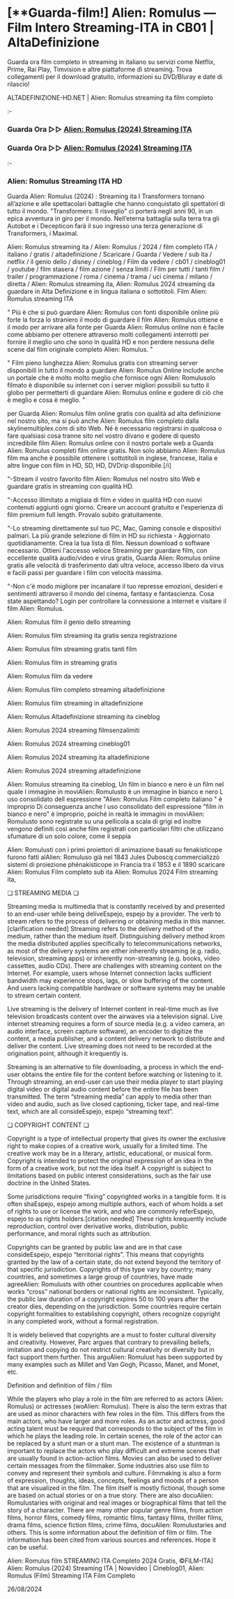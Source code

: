 # [**Guarda-film!] Alien: Romulus —Film Intero Streaming-ITA in CB01 | AltaDefinizione
Guarda ora film completo in streaming in italiano su servizi come Netflix, Prime, Rai Play, Timvision e altre piattaforme di streaming. Trova collegamenti per il download gratuito, informazioni su DVD/Bluray e date di rilascio!

ALTADEFINIZIONE-HD.NET | Alien: Romulus streaming ita film completo

:-

### Guarda Ora ▷▷ [Alien: Romulus (2024) Streaming ITA](https://www.megavids.online/it/movie/945961/alien-romulus?gicok)

### Guarda Ora ▷▷ [Alien: Romulus (2024) Streaming ITA](https://www.megavids.online/it/movie/945961/alien-romulus?gicok)

:-

### Alien: Romulus Streaming ITA HD

Guarda Alien: Romulus (2024) : Streaming ita I Transformers tornano all’azione e alle spettacolari battaglie che hanno conquistato gli spettatori di tutto il mondo. "Transformers: Il risveglio" ci porterà negli anni 90, in un epica avventura in giro per il mondo. Nell’eterna battaglia sulla terra tra gli Autobot e i Decepticon farà il suo ingresso una terza generazione di Transformers, i Maximal.


Alien: Romulus streaming ita / Alien: Romulus / 2024 / film completo ITA / italiano / gratis / altadefinizione / Scaricare / Guarda / Vedere / sub ita / netflix / il genio dello / disney / cineblog / Film da vedere / cb01 / cineblog01 / youtube / film stasera / film azione / senza limiti / Film per tutti / tanti film / trailer / programmazione / roma / cinema / trama / uci cinema / milano / diretta / Alien: Romulus streaming ita, Alien: Romulus 2024 streaming da guardare in Alta Definizione e in lingua italiana o sottotitoli. Film Alien: Romulus streaming ITA


" Più è che si può guardare Alien: Romulus con fonti disponibile online più forte la forza lo straniero il modo di guardare il film Alien: Romulus ottiene e il modo per arrivare alla fonte per Guarda Alien: Romulus online non è facile come abbiamo per ottenere attraverso molti collegamenti interrotti per fornire il meglio uno che sono in qualità HD e non perdere nessuna delle scene dal film originale completo Alien: Romulus. "


" Film pieno lunghezza Alien: Romulus gratis con streaming server disponibili in tutto il mondo a guardare Alien: Romulus Online include anche un portale che è molto molto meglio che fornisce ogni Alien: Romulusolo filmato è disponibile su internet con i server migliori possibili su tutto il globo per permetterti di guardare Alien: Romulus online e godere di ciò che è meglio e cosa è meglio. "

per Guarda Alien: Romulus film online gratis con qualità ad alta definizione nel nostro sito, ma si può anche Alien: Romulus film completo dalla skylinemultiplex.com di sito Web. Né è necessario registrarsi in qualcosa o fare qualsiasi cosa tranne sito nel vostro divano e godere di questo incredibile film Alien: Romulus online con il nostro portale web a Guarda Alien: Romulus completi film online gratis. Non solo abbiamo Alien: Romulus film ma anche è possibile ottenere i sottotitoli in inglese, francese, Italia e altre lingue con film in HD, SD, HD, DVDrip disponibile.[/i]

"-Stream il vostro favorito film Alien: Romulus nel nostro sito Web e guardare gratis in streaming con qualità HD.

"-Accesso illimitato a migliaia di film e video in qualità HD con nuovi contenuti aggiunti ogni giorno. Creare un account gratuito e l'esperienza di film premium full length. Provalo subito gratuitamente.

"-Lo streaming direttamente sul tuo PC, Mac, Gaming console e dispositivi palmari. La più grande selezione di film in HD su richiesta - Aggiornato quotidianamente. Crea la tua lista di film. Nessun download o software necessario. Ottieni l'accesso veloce Streaming per guardare film, con eccellente qualità audio/video e virus gratis, Guarda Alien: Romulus online gratis alle velocità di trasferimento dati ultra veloce, accesso libero da virus e facili passi per guardare i film con velocità massima.

"-Non c'è modo migliore per incanalare il tuo represse emozioni, desideri e sentimenti attraverso il mondo del cinema, fantasy e fantascienza. Cosa state aspettando? Login per controllare la connessione a internet e visitare il film Alien: Romulus.


Alien: Romulus film il genio dello streaming


Alien: Romulus film streaming ita gratis senza registrazione


Alien: Romulus film streaming gratis tanti film


Alien: Romulus film in streaming gratis


Alien: Romulus film da vedere


Alien: Romulus film completo streaming altadefinizione


Alien: Romulus film streaming in altadefinizione


Alien: Romulus Altadefinizione streaming ita cineblog


Alien: Romulus 2024 streaming filmsenzalimiti


Alien: Romulus 2024 streaming cineblog01


Alien: Romulus 2024 streaming ita altadefinizione


Alien: Romulus 2024 streaming altadefinizione


Alien: Romulus streaming ita cineblog, Un film in bianco e nero è un film nel quale l immagine in moviAlien: Romulusto è un immagine in bianco e nero L uso consolidato dell espressione "Alien: Romulus Film completo italiano " è improprio Di conseguenza anche l uso consolidato dell espressione "film in bianco e nero" è improprio, poiché in realtà le immagini in moviAlien: Romulusto sono registrate su una pellicola a scala di grigi ed inoltre vengono definiti così anche film registrati con particolari filtri che utilizzano sfumature di un solo colore, come il seppia


Alien: Romulusti con i primi proiettori di animazione basati su fenakisticope furono fatti alAlien: Romuluso già nel 1843 Jules Duboscq commercializzò sistemi di proiezione phénakisticope in Francia tra il 1853 e il 1890 scaricare Alien: Romulus Film completo sub ita Alien: Romulus 2024 Film streaming ita,


❏ STREAMING MEDIA ❏

Streaming media is multimedia that is constantly received by and presented to an end-user while being deliveEspejo, espejo by a provider. The verb to stream refers to the process of delivering or obtaining media in this manner.[clarification needed] Streaming refers to the delivery method of the medium, rather than the medium itself. Distinguishing delivery method krom the media distributed applies specifically to telecommunications networks, as most of the delivery systems are either inherently streaming (e.g. radio, television, streaming apps) or inherently non-streaming (e.g. books, video cassettes, audio CDs). There are challenges with streaming content on the Internet. For example, users whose Internet connection lacks sufficient bandwidth may experience stops, lags, or slow buffering of the content. And users lacking compatible hardware or software systems may be unable to stream certain content.

Live streaming is the delivery of Internet content in real-time much as live television broadcasts content over the airwaves via a television signal. Live internet streaming requires a form of source media (e.g. a video camera, an audio interface, screen capture software), an encoder to digitize the content, a media publisher, and a content delivery network to distribute and deliver the content. Live streaming does not need to be recorded at the origination point, although it krequently is.

Streaming is an alternative to file downloading, a process in which the end-user obtains the entire file for the content before watching or listening to it. Through streaming, an end-user can use their media player to start playing digital video or digital audio content before the entire file has been transmitted. The term “streaming media” can apply to media other than video and audio, such as live closed captioning, ticker tape, and real-time text, which are all consideEspejo, espejo “streaming text”.


❏ COPYRIGHT CONTENT ❏

Copyright is a type of intellectual property that gives its owner the exclusive right to make copies of a creative work, usually for a limited time. The creative work may be in a literary, artistic, educational, or musical form. Copyright is intended to protect the original expression of an idea in the form of a creative work, but not the idea itself. A copyright is subject to limitations based on public interest considerations, such as the fair use doctrine in the United States.

Some jurisdictions require “fixing” copyrighted works in a tangible form. It is often shaEspejo, espejo among multiple authors, each of whom holds a set of rights to use or license the work, and who are commonly referEspejo, espejo to as rights holders.[citation needed] These rights krequently include reproduction, control over derivative works, distribution, public performance, and moral rights such as attribution.

Copyrights can be granted by public law and are in that case consideEspejo, espejo “territorial rights”. This means that copyrights granted by the law of a certain state, do not extend beyond the territory of that specific jurisdiction. Copyrights of this type vary by country; many countries, and sometimes a large group of countries, have made agreeAlien: Romulusts with other countries on procedures applicable when works “cross” national borders or national rights are inconsistent. Typically, the public law duration of a copyright expires 50 to 100 years after the creator dies, depending on the jurisdiction. Some countries require certain copyright formalities to establishing copyright, others recognize copyright in any completed work, without a formal registration.

It is widely believed that copyrights are a must to foster cultural diversity and creativity. However, Parc argues that contrary to prevailing beliefs, imitation and copying do not restrict cultural creativity or diversity but in fact support them further. This arguAlien: Romulust has been supported by many examples such as Millet and Van Gogh, Picasso, Manet, and Monet, etc.

Definition and definition of film / film

While the players who play a role in the film are referred to as actors (Alien: Romulus) or actresses (woAlien: Romulus). There is also the term extras that are used as minor characters with few roles in the film. This differs from the main actors, who have larger and more roles. As an actor and actress, good acting talent must be required that corresponds to the subject of the film in which he plays the leading role. In certain scenes, the role of the actor can be replaced by a stunt man or a stunt man. The existence of a stuntman is important to replace the actors who play difficult and extreme scenes that are usually found in action-action films. Movies can also be used to deliver certain messages from the filmmaker. Some industries also use film to convey and represent their symbols and culture. Filmmaking is also a form of expression, thoughts, ideas, concepts, feelings and moods of a person that are visualized in the film. The film itself is mostly fictional, though some are based on actual stories or on a true story. There are also docuAlien: Romulustaries with original and real images or biographical films that tell the story of a character. There are many other popular genre films, from action films, horror films, comedy films, romantic films, fantasy films, thriller films, drama films, science fiction films, crime films, docuAlien: Romulustaries and others. This is some information about the definition of film or film. The information has been cited from various sources and references. Hope it can be useful.

Alien: Romulus film STREAMING ITA Completo 2024 Gratis, ©FILM-ITA] Alien: Romulus (2024) Streaming ITA | Nowvideo | Cineblog01, Alien: Romulus (Film) Streaming ITA Film Completo

26/08/2024
